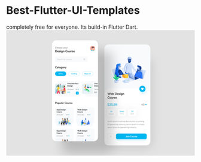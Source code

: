 # Best-Flutter-UI-Templates
completely free for everyone. Its build-in Flutter Dart.
![Image](best_flutter_ui_templates/assets/design_course/design_course.png)

